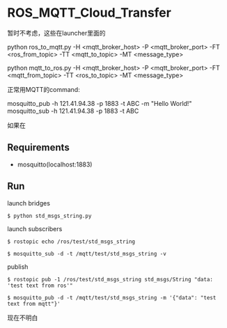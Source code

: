 # ROS_MQTT_Cloud_Transfer

暂时不考虑，这些在launcher里面的

python ros_to_mqtt.py -H <mqtt_broker_host> -P <mqtt_broker_port> -FT <ros_from_topic> -TT <mqtt_to_topic> -MT <message_type>

python mqtt_to_ros.py -H <mqtt_broker_host> -P <mqtt_broker_port> -FT <mqtt_from_topic> -TT <ros_to_topic> -MT <message_type>


正常用MQTT的command:

mosquitto_pub -h 121.41.94.38 -p 1883 -t ABC -m "Hello World!"
mosquitto_sub -h 121.41.94.38 -p 1883 -t ABC

如果在
## Requirements

- mosquitto(localhost:1883)

## Run

launch bridges
```
$ python std_msgs_string.py
```

launch subscribers
```
$ rostopic echo /ros/test/std_msgs_string
```

```
$ mosquitto_sub -d -t /mqtt/test/std_msgs_string -v
```

publish
```
$ rostopic pub -1 /ros/test/std_msgs_string std_msgs/String "data: 'test text from ros'"
```

```
$ mosquitto_pub -d -t /mqtt/test/std_msgs_string -m '{"data": "test text from mqtt"}'
```


现在不明白 